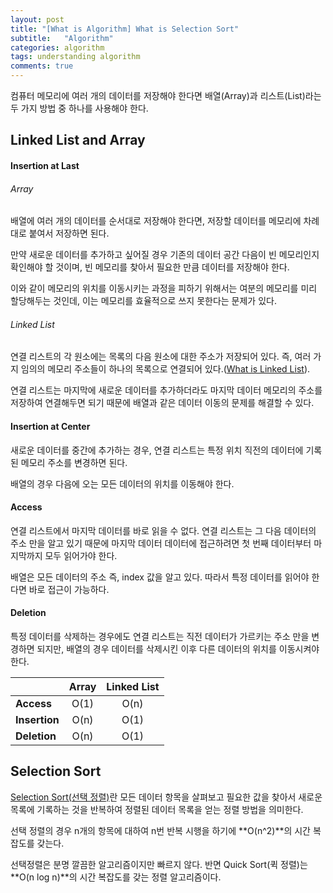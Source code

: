 ```yaml
---
layout: post
title: "[What is Algorithm] What is Selection Sort"
subtitle:   "Algorithm"
categories: algorithm
tags: understanding algorithm
comments: true
---
```


컴퓨터 메모리에 여러 개의 데이터를 저장해야 한다면 배열(Array)과 리스트(List)라는 두 가지 방법 중 하나를 사용해야 한다.



## Linked List and Array



#### Insertion at Last

###### Array

배열에 여러 개의 데이터를 순서대로 저장해야 한다면, 저장할 데이터를 메모리에 차례대로 붙여서 저장하면 된다. 

만약 새로운 데이터를 추가하고 싶어질 경우 기존의 데이터 공간 다음이 빈 메모리인지 확인해야 할 것이며, 빈 메모리를 찾아서 필요한 만큼 데이터를 저장해야 한다. 

이와 같이 메모리의 위치를 이동시키는 과정을 피하기 위해서는 여분의 메모리를 미리 할당해두는 것인데, 이는 메모리를 효율적으로 쓰지 못한다는 문제가 있다.



###### Linked List

연결 리스트의 각 원소에는 목록의 다음 원소에 대한 주소가 저장되어 있다. 즉, 여러 가지 임의의 메모리 주소들이 하나의 목록으로 연결되어 있다.([What is Linked List](https://github.com/JaeWC/TIL/blob/master/Algorithm/%5BDataStructure%5DWhat%20is%20Linked%20List.md)). 

연결 리스트는 마지막에 새로운 데이터를 추가하더라도 마지막 데이터 메모리의 주소를 저장하여 연결해두면 되기 때문에 배열과 같은 데이터 이동의 문제를 해결할 수 있다.



#### Insertion at Center

새로운 데이터를 중간에 추가하는 경우, 연결 리스트는 특정 위치 직전의 데이터에 기록된 메모리 주소를 변경하면 된다.

배열의 경우 다음에 오는 모든 데이터의 위치를 이동해야 한다.



#### Access

연결 리스트에서 마지막 데이터를 바로 읽을 수 없다. 연결 리스트는 그 다음 데이터의 주소 만을 알고 있기 때문에 마지막 데이터 데이터에 접근하려면 첫 번째 데이터부터 마지막까지 모두 읽어가야 한다.

배열은 모든 데이터의 주소 즉, index 값을 알고 있다. 따라서 특정 데이터를 읽어야 한다면 바로 접근이 가능하다.



#### Deletion

특정 데이터를 삭제하는 경우에도 연결 리스트는 직전 데이터가 가르키는 주소 만을 변경하면 되지만, 배열의 경우 데이터를 삭제시킨 이후 다른 데이터의 위치를 이동시켜야 한다.



|               | Array | Linked List |
| ------------- | :---: | :---------: |
| **Access**    | O(1)  |    O(n)     |
| **Insertion** | O(n)  |    O(1)     |
| **Deletion**  | O(n)  |    O(1)     |



## Selection Sort

[Selection Sort(선택 정렬)](https://github.com/JaeWC/TIL/blob/master/Algorithm/selectionSort.js)란 모든 데이터 항목을 살펴보고 필요한 값을 찾아서 새로운 목록에 기록하는 것을 반복하여 정렬된 데이터 목록을 얻는 정렬 방법을 의미한다.

선택 정렬의 경우 n개의 항목에 대하여 n번 반복 시행을 하기에 **O(n^2)**의 시간 복잡도를 갖는다. 

선택정렬은 분명 깔끔한 알고리즘이지만 빠르지 않다. 반면 Quick Sort(퀵 정렬)는 **O(n log n)**의 시간 복잡도를 갖는 정렬 알고리즘이다.